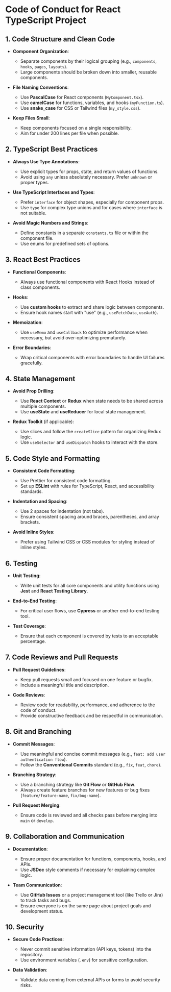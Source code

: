 # Code of Conduct for React TypeScript Project

## 1. **Code Structure and Clean Code**

- **Component Organization**:

  - Separate components by their logical grouping (e.g., `components`, `hooks`, `pages`, `layouts`).
  - Large components should be broken down into smaller, reusable components.

- **File Naming Conventions**:

  - Use **PascalCase** for React components (`MyComponent.tsx`).
  - Use **camelCase** for functions, variables, and hooks (`myFunction.ts`).
  - Use **snake_case** for CSS or Tailwind files (`my_style.css`).

- **Keep Files Small**:
  - Keep components focused on a single responsibility.
  - Aim for under 200 lines per file when possible.

## 2. **TypeScript Best Practices**

- **Always Use Type Annotations**:
  - Use explicit types for props, state, and return values of functions.
  - Avoid using `any` unless absolutely necessary. Prefer `unknown` or proper types.
- **Use TypeScript Interfaces and Types**:

  - Prefer `interface` for object shapes, especially for component props.
  - Use `type` for complex type unions and for cases where `interface` is not suitable.

- **Avoid Magic Numbers and Strings**:
  - Define constants in a separate `constants.ts` file or within the component file.
  - Use enums for predefined sets of options.

## 3. **React Best Practices**

- **Functional Components**:

  - Always use functional components with React Hooks instead of class components.

- **Hooks**:

  - Use **custom hooks** to extract and share logic between components.
  - Ensure hook names start with "use" (e.g., `useFetchData`, `useAuth`).

- **Memoization**:

  - Use `useMemo` and `useCallback` to optimize performance when necessary, but avoid over-optimizing prematurely.

- **Error Boundaries**:
  - Wrap critical components with error boundaries to handle UI failures gracefully.

## 4. **State Management**

- **Avoid Prop Drilling**:

  - Use **React Context** or **Redux** when state needs to be shared across multiple components.
  - Use **useState** and **useReducer** for local state management.

- **Redux Toolkit** (if applicable):
  - Use slices and follow the `createSlice` pattern for organizing Redux logic.
  - Use `useSelector` and `useDispatch` hooks to interact with the store.

## 5. **Code Style and Formatting**

- **Consistent Code Formatting**:

  - Use Prettier for consistent code formatting.
  - Set up **ESLint** with rules for TypeScript, React, and accessibility standards.

- **Indentation and Spacing**:

  - Use 2 spaces for indentation (not tabs).
  - Ensure consistent spacing around braces, parentheses, and array brackets.

- **Avoid Inline Styles**:
  - Prefer using Tailwind CSS or CSS modules for styling instead of inline styles.

## 6. **Testing**

- **Unit Testing**:
  - Write unit tests for all core components and utility functions using **Jest** and **React Testing Library**.
- **End-to-End Testing**:

  - For critical user flows, use **Cypress** or another end-to-end testing tool.

- **Test Coverage**:
  - Ensure that each component is covered by tests to an acceptable percentage.

## 7. **Code Reviews and Pull Requests**

- **Pull Request Guidelines**:

  - Keep pull requests small and focused on one feature or bugfix.
  - Include a meaningful title and description.

- **Code Reviews**:
  - Review code for readability, performance, and adherence to the code of conduct.
  - Provide constructive feedback and be respectful in communication.

## 8. **Git and Branching**

- **Commit Messages**:

  - Use meaningful and concise commit messages (e.g., `feat: add user authentication flow`).
  - Follow the **Conventional Commits** standard (e.g., `fix`, `feat`, `chore`).

- **Branching Strategy**:

  - Use a branching strategy like **Git Flow** or **GitHub Flow**.
  - Always create feature branches for new features or bug fixes (`feature/feature-name`, `fix/bug-name`).

- **Pull Request Merging**:
  - Ensure code is reviewed and all checks pass before merging into `main` or `develop`.

## 9. **Collaboration and Communication**

- **Documentation**:

  - Ensure proper documentation for functions, components, hooks, and APIs.
  - Use **JSDoc** style comments if necessary for explaining complex logic.

- **Team Communication**:
  - Use **GitHub Issues** or a project management tool (like Trello or Jira) to track tasks and bugs.
  - Ensure everyone is on the same page about project goals and development status.

## 10. **Security**

- **Secure Code Practices**:

  - Never commit sensitive information (API keys, tokens) into the repository.
  - Use environment variables (`.env`) for sensitive configuration.

- **Data Validation**:
  - Validate data coming from external APIs or forms to avoid security risks.
